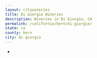 ```yaml
---
layout: citywineries
title: Di Giorgio Wineries
description: Wineries in Di Giorgio, CA
permalink: /california/kern/di-giorgio/
state: ca
county: kern
city: di giorgio
---
```

-
